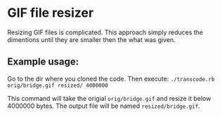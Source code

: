 # GIF file resizer
Resizing GIF files is complicated. This approach simply reduces the dimentions until they are smaller then the what was given.

## Example usage:
Go to the dir where you cloned the code.  Then execute:
```./transcode.rb orig/bridge.gif resized/ 4000000```

This command will take the origial ```orig/bridge.gif``` and resize it below 4000000 bytes.  The output file will be named ```resized/bridge.gif```. 
